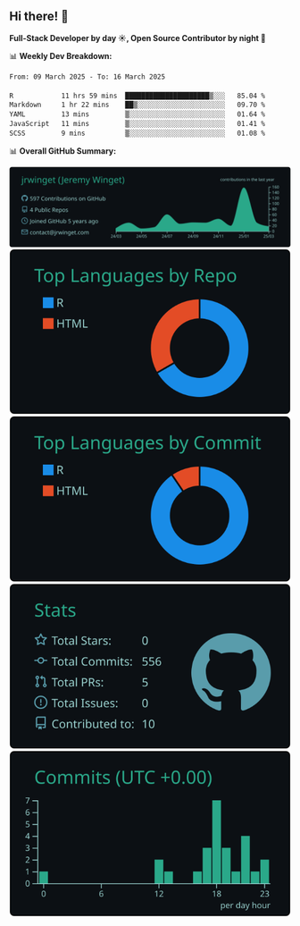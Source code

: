 ## Hi there! 👋

**Full-Stack Developer by day ☀️, Open Source Contributor by night 🌙**

📊 **Weekly Dev Breakdown:**
<!--START_SECTION:waka-->

```txt
From: 09 March 2025 - To: 16 March 2025

R            11 hrs 59 mins  █████████████████████▒░░░   85.04 %
Markdown     1 hr 22 mins    ██▒░░░░░░░░░░░░░░░░░░░░░░   09.70 %
YAML         13 mins         ▒░░░░░░░░░░░░░░░░░░░░░░░░   01.64 %
JavaScript   11 mins         ▒░░░░░░░░░░░░░░░░░░░░░░░░   01.41 %
SCSS         9 mins          ▒░░░░░░░░░░░░░░░░░░░░░░░░   01.08 %
```

<!--END_SECTION:waka-->

📊 **Overall GitHub Summary:**

[![](https://raw.githubusercontent.com/jrwinget/jrwinget/main/profile-summary-card-output/gotham/0-profile-details.svg)](https://github.com/vn7n24fzkq/github-profile-summary-cards)
[![](https://raw.githubusercontent.com/jrwinget/jrwinget/main/profile-summary-card-output/gotham/1-repos-per-language.svg)](https://github.com/vn7n24fzkq/github-profile-summary-cards) [![](https://raw.githubusercontent.com/jrwinget/jrwinget/main/profile-summary-card-output/gotham/2-most-commit-language.svg)](https://github.com/vn7n24fzkq/github-profile-summary-cards)
[![](https://raw.githubusercontent.com/jrwinget/jrwinget/main/profile-summary-card-output/gotham/3-stats.svg)](https://github.com/vn7n24fzkq/github-profile-summary-cards) [![](https://raw.githubusercontent.com/jrwinget/jrwinget/main/profile-summary-card-output/gotham/4-productive-time.svg)](https://github.com/vn7n24fzkq/github-profile-summary-cards)
